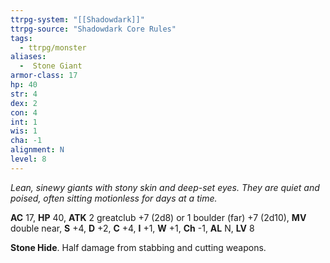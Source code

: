 ```yaml
---
ttrpg-system: "[[Shadowdark]]"
ttrpg-source: "Shadowdark Core Rules"
tags:
  - ttrpg/monster
aliases:
  -  Stone Giant
armor-class: 17
hp: 40
str: 4
dex: 2
con: 4
int: 1
wis: 1
cha: -1
alignment: N
level: 8
---
```


_Lean, sinewy giants with stony skin and deep-set eyes. They are quiet and poised, often sitting motionless for days at a time._

**AC** 17, **HP** 40, **ATK** 2 greatclub +7 (2d8) or 1 boulder (far) +7 (2d10), **MV** double near, **S** +4, **D** +2, **C** +4, **I** +1, **W** +1, **Ch** -1, **AL** N, **LV** 8

**Stone Hide**. Half damage from stabbing and cutting weapons.

